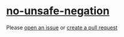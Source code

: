 [no-unsafe-negation](https://eslint.org/docs/rules/no-unsafe-negation)
======================================================================
Please [open an issue](https://github.com/professional-js/eslint-config/issues/new)
or [create a pull request](https://github.com/professional-js/eslint-config/edit/main/src/rules-configurations/eslint/no-unsafe-negation.md)
